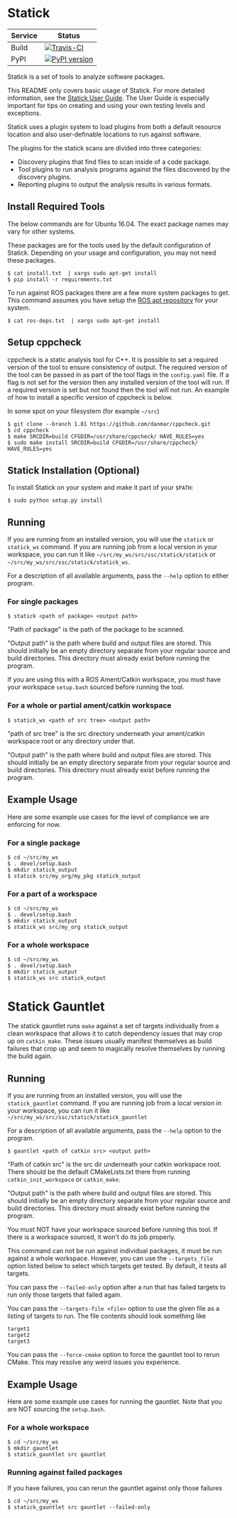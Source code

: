 # Statick

| Service | Status |
| ------- | ------ |
| Build   | [![Travis-CI](https://api.travis-ci.org/sscpac/statick.svg?branch=master)](https://travis-ci.org/sscpac/statick/branches) |
| PyPI    | [![PyPI version](https://badge.fury.io/py/statick.svg)](https://badge.fury.io/py/statick) |

Statick is a set of tools to analyze software packages.

This README only covers basic usage of Statick.
For more detailed information, see the [Statick User Guide](GUIDE.md).
The User Guide is especially important for tips on creating and using your own testing levels and exceptions.

Statick uses a plugin system to load plugins from both a default resource location and also
user-definable locations to run against software.

The plugins for the statick scans are divided into three categories:

  - Discovery plugins that find files to scan inside of a code package.
  - Tool plugins to run analysis programs against the files discovered by the discovery plugins.
  - Reporting plugins to output the analysis results in various formats.

## Install Required Tools

The below commands are for Ubuntu 16.04.
The exact package names may vary for other systems.

These packages are for the tools used by the default configuration of Statick.
Depending on your usage and configuration, you may not need these packages.

    $ cat install.txt  | xargs sudo apt-get install
    $ pip install -r requirements.txt

To run against ROS packages there are a few more system packages to get.
This command assumes you have setup the [ROS apt repository](http://wiki.ros.org/ROS/Installation) for your system.

    $ cat ros-deps.txt  | xargs sudo apt-get install

## Setup cppcheck

cppcheck is a static analysis tool for C++.
It is possible to set a required version of the tool to ensure consistency of output.
The required version of the tool can be passed in as part of the tool flags in the `config.yaml` file.
If a flag is not set for the version then any installed version of the tool will run.
If a required version is set but not found then the tool will not run.
An example of how to install a specific version of cppcheck is below.

In some spot on your filesystem (for example `~/src`)

    $ git clone --branch 1.81 https://github.com/danmar/cppcheck.git
    $ cd cppcheck
    $ make SRCDIR=build CFGDIR=/usr/share/cppcheck/ HAVE_RULES=yes
    $ sudo make install SRCDIR=build CFGDIR=/usr/share/cppcheck/ HAVE_RULES=yes

## Statick Installation (Optional)

To install Statick on your system and make it part of your `$PATH`:

    $ sudo python setup.py install

## Running

If you are running from an installed version, you will use the `statick` or `statick_ws` command.
If you are running job from a local version in your workspace, you can run it like `~/src/my_ws/src/ssc/statick/statick` or `~/src/my_ws/src/ssc/statick/statick_ws`.

For a description of all available arguments, pass the `--help` option to either program.

### For single packages

    $ statick <path of package> <output path>

"Path of package" is the path of the package to be scanned.

"Output path" is the path where build and output files are stored.
This should initially be an empty directory separate from your regular source and build directories.
This directory must already exist before running the program.

If you are using this with a ROS Ament/Catkin workspace, you must have your workspace `setup.bash` sourced before running the tool.

### For a whole or partial ament/catkin workspace

    $ statick_ws <path of src tree> <output path>

"path of src tree" is the src directory underneath your ament/catkin workspace root or any directory under that.

"Output path" is the path where build and output files are stored.
This should initially be an empty directory separate from your regular source and build directories.
This directory must already exist before running the program.

## Example Usage

Here are some example use cases for the level of compliance we are enforcing for now.

### For a single package

    $ cd ~/src/my_ws
    $ . devel/setup.bash
    $ mkdir statick_output
    $ statick src/my_org/my_pkg statick_output

### For a part of a workspace

    $ cd ~/src/my_ws
    $ . devel/setup.bash
    $ mkdir statick_output
    $ statick_ws src/my_org statick_output

### For a whole workspace

    $ cd ~/src/my_ws
    $ . devel/setup.bash
    $ mkdir statick_output
    $ statick_ws src statick_output


# Statick Gauntlet

The statick gauntlet runs `make` against a set of targets individually from a clean workspace that allows it to catch dependency issues that may crop up on `catkin_make`.
These issues usually manifest themselves as build failures that crop up and seem to magically resolve themselves by running the build again.

## Running

If you are running from an installed version, you will use the `statick_gauntlet` command.
If you are running job from a local version in your workspace, you can run it like `~/src/my_ws/src/ssc/statick/statick_gauntlet`

For a description of all available arguments, pass the `--help` option to the program.

    $ gauntlet <path of catkin src> <output path>

"Path of catkin src" is the src dir underneath your catkin workspace root.
There should be the default CMakeLists.txt there from running `catkin_init_workspace` or `catkin_make`.

"Output path" is the path where build and output files are stored.
This should initially be an empty directory separate from your regular source and build directories.
This directory must already exist before running the program.

You must NOT have your workspace sourced before running this tool.
If there is a workspace sourced, it won't do its job properly.

This command can not be run against individual packages, it must be run against a whole workspace.
However, you can use the `--targets_file` option listed below to select which targets get tested.
By default, it tests all targets.

You can pass the `--failed-only` option after a run that has failed targets to run only those targets that failed again.

You can pass the `--targets-file <file>` option to use the given file as a listing of targets to run.
The file contents should look something like

    target1
    target2
    target3

You can pass the `--force-cmake` option to force the gauntlet tool to rerun CMake.
This may resolve any weird issues you experience.

## Example Usage

Here are some example use cases for running the gauntlet.
Note that you are NOT sourcing the `setup.bash`.

### For a whole workspace

    $ cd ~/src/my_ws
    $ mkdir gauntlet
    $ statick_gauntlet src gauntlet

### Running against failed packages

If you have failures, you can rerun the gauntlet against only those failures

    $ cd ~/src/my_ws
    $ statick_gauntlet src gauntlet --failed-only
